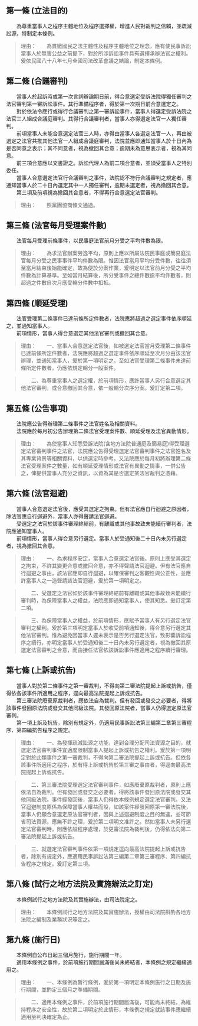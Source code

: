 第一條 (立法目的)
-----------------
　　為尊重當事人之程序主體地位及程序選擇權，增進人民對裁判之信賴，並疏減訟源，特制定本條例。  
> 理由：　　為貫徹國民之法主體性及程序主體地位之理念，應有使民事訴訟當事人於無害公益之前提下，對於所涉訴訟事件具有選擇承辦法官之權利。爰依民國八十八年七月全國司法改革會議之結論，制定本條例。



第二條 (合議審判)
-----------------
　　當事人於起訴時或第一次言詞辯論期日前，得合意選定受訴法院得獨任審判之法官審判第一審訴訟事件。其行準備程序者，得於第一次期日前合意選定之。  
　　對於依法令應行或得行合議審判之第一審訴訟事件，當事人得選定受訴法院之法官三人組成合議庭審判。其得行合議審判者，當事人亦得選定法官一人獨任審判。  
　　前項當事人未能合意選定法官三人時，亦得由當事人各選定法官一人，再由被選定之法官共推其他法官一人組成合議庭審判，法院並應即通知當事人於十日內為是否同意之表示；其不同意者，視為撤回其合意；逾期未為意思表示者，視為其同意。  
　　前三項合意應以文書證之。訴訟代理人為前二項合意者，並須受當事人之特別委任。  
　　當事人合意選定法官行合議審判之事件，法院認不符行合議審判之規定者，應通知當事人於二十日內選定其中一人獨任審判，逾期未選定者，視為撤回其合意。  
　　第三項及前項視為撤回其合意者，不得再行合意選定法官審判。  
> 理由：　　照黨團協商條文通過。



第三條 (法官每月受理案件數)
---------------------------
　　法官每月受理前條事件，以民事庭法官前月分受之平均件數為限。  
> 理由：　　為求法官辦案勞逸平均，原則上應以所屬法院民事庭或簡易庭法官每月分受之民事事件平均件數為限。惟因法官當月平均分受件數，往往須至當月結束後始能確定，故為便於分案作業，爰明定以法官前月分受之平均件數為計算基準。至如當月結算後，所分受事件之總件數逾平均件數者，則超過之件數自次月應受輪分件數中扣抵。



第四條 (順延受理)
-----------------
　　法官受理第二條事件已達前條所定件數者，法院應將超過之選定事件依序順延之，並通知當事人。  
　　前項情形，當事人得合意選定其他法官審判或撤回其合意。  
> 理由：　　一、當事人合意選定法官後，如被選定法官當月受理第二條事件已達前條所定件數者，法院應將超過之選定事件依序順延至次月分由該法官辦理，並通知當事人，爰於第一項明定之。至如法官受理第二條事件未達前條所定件數者，仍應依規定輪分一般案件。

> 　　二、為尊重當事人之選定權，於前項情形，應許當事人另行合意選定其他法官審判，或合意撤回其合意，依一般輪分次序分案。爰訂定第二項。



第五條 (公告事項)
-----------------
　　法院應公告得辦理第二條事件之法官姓名及相關資料。  
　　法院應於每月初公告辦理第二條法官受理案件數、順延受理及法官異動情形。  
> 理由：　　為使當事人知悉受訴法院(含地方法院普通庭及簡易庭)得受理選定法官審判事件之法官，法院應公告得受理選定法官審判事件之法官姓名及其專業背景等相關資料，以供選定時參考。又法院應於每月初將辦理第二條法官受理案件之數量，如有順延受理情形或法官有異動之情事，一併公告之，俾提供當事人充分之資訊，以資為其是否選定某法官裁判之憑藉。



第六條 (法官迴避)
-----------------
　　當事人合意選定法官後，應受其選定之拘束。但有法官應自行迴避之原因者，除法官應自行迴避外，當事人亦得聲請法官迴避。  
　　受選定之法官於該事件審理終結前，有離職或其他事故致未能續行審判者，法院應通知當事人。  
　　前項情形，當事人得合意另行選定。當事人於受通知後二十日內未另行選定者，視為撤回其合意。  
> 理由：　　一、為求程序安定，當事人合意選定法官後。原則上應受其選定之拘束，不許其變更合意或撤回合意，亦不得聲請法官迴避。但有法官應自行迴避之事由，該法官應即自行迴避，以確保審判之客觀性與公正性，並應許當事人之一造聲請該法官迴避，爰於第一項明定之。

> 　　二、受選定之法官如於該事件審理終結前有離職或其他事故致未能續行審判時，為保障當事人之權益，法院應即通知當事人，使其知悉。爰訂定第二項。

> 　　三、為保障當事人之權益，於前項情形，應賦予當事人有另行選定法官審判之權利。爰於第三項明定當事人於收受前項通知後，得合意另行選定其他法官審判。惟為避免因當事人遲未表示是否另行選定法官，致影響訴訟程序之續行，亦明定當事人於受通知後二十日內未另行選定者，視為撤回其原選定法官審判之合意，而由接任法官依該訴訟事件應適用之程序續行審理。



第七條 (上訴或抗告)
-------------------
　　當事人對於第二條事件之第一審裁判，不得向第二審法院提起上訴或抗告，僅得依各該事件所適用之程序，逕向最高法院提起上訴或抗告。  
　　第三審法院廢棄原裁判者，應依法自為裁判。但有發回或發交之必要者，得將該事件發回原法院或發交其他同級法院。其發回原法院者，當事人仍得選定原法官審判。  
　　第一項上訴及抗告，除別有規定外，仍適用民事訴訟法第三編第二章第三審程序、第四編抗告程序之規定。  
> 理由：　　一、為發揮疏減訟源之功能，達到合理分配司法資源之目的，就選定法官審判事件宜適度限制當事人提起上訴或抗告之權利。爰於第一項明定對於此類事件之第一審裁判，不得向第二審法院提起上訴或抗告。但依各該事件所適用之程序，於有得上訴或抗告於第三審之事由者，得逕向最高法院提起上訴或抗告。

> 　　二、第三審法院受理選定法官審判事件，如應廢棄原裁判者，原則上應依法自為裁判。但有發回或發交之必要者，得將該事件發回原法院或發交其他同級法院。事件經發回後，當事人仍得依本條例規定選定法官審判。又法官迴避制度原係為保障當事人權益而設，如該案件經發回原第一審法院後，當事人仍願合意選定原法官審判者，因與上述迴避制度之目的無違，並可節省司法資源，應無不許之理，爰於第二項明文准許之。然如當事人未另行選定法官審判時，則應依般程序處理，於更審法院為裁判後，仍得依法向第二審法院提起上訴或抗告。

> 　　三、就選定法官審判事件依第一項規定逕向最高法院提起上訴或抗告者，除別有規定外，應適用民事訴訟法第三編第二章第三審程序、第四編抗告程序之規定。爰訂定第三項。



第八條 (試行之地方法院及實施辦法之訂定)
---------------------------------------
　　本條例試行之地方法院及其實施辦法，由司法院定之。  
> 理由：　　本條例試行之地方法院及其實施辦法，授權由司法院斟酌各地方法院之編制及業務狀況等定之。



第九條 (施行日)
---------------
　　本條例自公布日起三個月施行，施行期間一年。  
　　適用本條例之事件，於前項施行期間屆滿後尚未終結者，本條例之規定繼續適用之。  
> 理由：　　一、本條例為暫行條例，爰於第一項明定本條例施行之日期及施行期間，並酌定三個月之準備期間。

> 　　二、適用本條例之事件，於前項施行期間屆滿後，可能尚未終結，為維持程序之安全性，故於第二項明定於此情形，本條例之規定就該事件應繼續適用至判決確定為止。